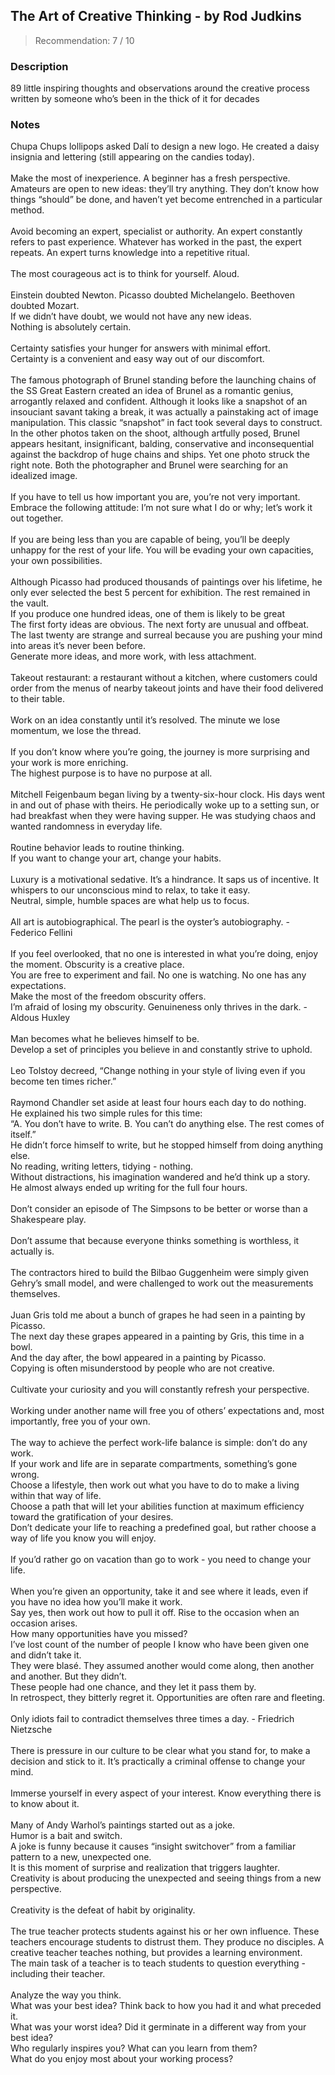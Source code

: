## The Art of Creative Thinking - by Rod Judkins
> Recommendation: 7 / 10
    
### Description
89 little inspiring thoughts and observations around the creative process written by someone who’s been in the thick of it for decades
    
### Notes
Chupa Chups lollipops asked Dalí to design a new logo. He created a daisy insignia and lettering (still appearing on the candies today).<br>
<br>
Make the most of inexperience. A beginner has a fresh perspective. Amateurs are open to new ideas: they’ll try anything. They don’t know how things “should” be done, and haven’t yet become entrenched in a particular method.<br>
<br>
Avoid becoming an expert, specialist or authority. An expert constantly refers to past experience. Whatever has worked in the past, the expert repeats. An expert turns knowledge into a repetitive ritual.<br>
<br>
The most courageous act is to think for yourself. Aloud.<br>
<br>
Einstein doubted Newton. Picasso doubted Michelangelo. Beethoven doubted Mozart.<br>
If we didn’t have doubt, we would not have any new ideas.<br>
Nothing is absolutely certain.<br>
<br>
Certainty satisfies your hunger for answers with minimal effort.<br>
Certainty is a convenient and easy way out of our discomfort.<br>
<br>
The famous photograph of Brunel standing before the launching chains of the SS Great Eastern created an idea of Brunel as a romantic genius, arrogantly relaxed and confident. Although it looks like a snapshot of an insouciant savant taking a break, it was actually a painstaking act of image manipulation. This classic “snapshot” in fact took several days to construct. In the other photos taken on the shoot, although artfully posed, Brunel appears hesitant, insignificant, balding, conservative and inconsequential against the backdrop of huge chains and ships. Yet one photo struck the right note. Both the photographer and Brunel were searching for an idealized image.<br>
<br>
If you have to tell us how important you are, you’re not very important.<br>
Embrace the following attitude: I’m not sure what I do or why; let’s work it out together.<br>
<br>
If you are being less than you are capable of being, you’ll be deeply unhappy for the rest of your life. You will be evading your own capacities, your own possibilities.<br>
<br>
Although Picasso had produced thousands of paintings over his lifetime, he only ever selected the best 5 percent for exhibition. The rest remained in the vault.<br>
If you produce one hundred ideas, one of them is likely to be great<br>
The first forty ideas are obvious. The next forty are unusual and offbeat.<br>
The last twenty are strange and surreal because you are pushing your mind into areas it’s never been before.<br>
Generate more ideas, and more work, with less attachment.<br>
<br>
Takeout restaurant: a restaurant without a kitchen, where customers could order from the menus of nearby takeout joints and have their food delivered to their table.<br>
<br>
Work on an idea constantly until it’s resolved. The minute we lose momentum, we lose the thread.<br>
<br>
If you don’t know where you’re going, the journey is more surprising and your work is more enriching.<br>
The highest purpose is to have no purpose at all.<br>
<br>
Mitchell Feigenbaum began living by a twenty-six-hour clock. His days went in and out of phase with theirs. He periodically woke up to a setting sun, or had breakfast when they were having supper.  He was studying chaos and wanted randomness in everyday life.<br>
<br>
Routine behavior leads to routine thinking.<br>
If you want to change your art, change your habits.<br>
<br>
Luxury is a motivational sedative. It’s a hindrance. It saps us of incentive. It whispers to our unconscious mind to relax, to take it easy.<br>
Neutral, simple, humble spaces are what help us to focus.<br>
<br>
All art is autobiographical. The pearl is the oyster’s autobiography. - Federico Fellini<br>
<br>
If you feel overlooked, that no one is interested in what you’re doing, enjoy the moment. Obscurity is a creative place.<br>
You are free to experiment and fail. No one is watching. No one has any expectations.<br>
Make the most of the freedom obscurity offers.<br>
I’m afraid of losing my obscurity. Genuineness only thrives in the dark. - Aldous Huxley<br>
<br>
Man becomes what he believes himself to be.<br>
Develop a set of principles you believe in and constantly strive to uphold.<br>
<br>
Leo Tolstoy decreed, “Change nothing in your style of living even if you become ten times richer.”<br>
<br>
Raymond Chandler set aside at least four hours each day to do nothing.<br>
He explained his two simple rules for this time:<br>
“A. You don’t have to write. B. You can’t do anything else. The rest comes of itself.”<br>
He didn’t force himself to write, but he stopped himself from doing anything else.<br>
No reading, writing letters, tidying - nothing.<br>
Without distractions, his imagination wandered and he’d think up a story.<br>
He almost always ended up writing for the full four hours.<br>
<br>
Don’t consider an episode of The Simpsons to be better or worse than a Shakespeare play.<br>
<br>
Don’t assume that because everyone thinks something is worthless, it actually is.<br>
<br>
The contractors hired to build the Bilbao Guggenheim were simply given Gehry’s small model, and were challenged to work out the measurements themselves.<br>
<br>
Juan Gris told me about a bunch of grapes he had seen in a painting by Picasso.<br>
The next day these grapes appeared in a painting by Gris, this time in a bowl.<br>
And the day after, the bowl appeared in a painting by Picasso.<br>
Copying is often misunderstood by people who are not creative.<br>
<br>
Cultivate your curiosity and you will constantly refresh your perspective.<br>
<br>
Working under another name will free you of others’ expectations and, most importantly, free you of your own.<br>
<br>
The way to achieve the perfect work-life balance is simple: don’t do any work.<br>
If your work and life are in separate compartments, something’s gone wrong.<br>
Choose a lifestyle, then work out what you have to do to make a living within that way of life.<br>
Choose a path that will let your abilities function at maximum efficiency toward the gratification of your desires.<br>
Don’t dedicate your life to reaching a predefined goal, but rather choose a way of life you know you will enjoy.<br>
<br>
If you’d rather go on vacation than go to work - you need to change your life.<br>
<br>
When you’re given an opportunity, take it and see where it leads, even if you have no idea how you’ll make it work.<br>
Say yes, then work out how to pull it off. Rise to the occasion when an occasion arises.<br>
How many opportunities have you missed?<br>
I’ve lost count of the number of people I know who have been given one and didn’t take it.<br>
They were blasé. They assumed another would come along, then another and another. But they didn’t.<br>
These people had one chance, and they let it pass them by.<br>
In retrospect, they bitterly regret it. Opportunities are often rare and fleeting.<br>
<br>
Only idiots fail to contradict themselves three times a day.  - Friedrich Nietzsche<br>
<br>
There is pressure in our culture to be clear what you stand for, to make a decision and stick to it. It’s practically a criminal offense to change your mind.<br>
<br>
Immerse yourself in every aspect of your interest. Know everything there is to know about it.<br>
<br>
Many of Andy Warhol’s paintings started out as a joke.<br>
Humor is a bait and switch.<br>
A joke is funny because it causes “insight switchover” from a familiar pattern to a new, unexpected one.<br>
It is this moment of surprise and realization that triggers laughter.<br>
Creativity is about producing the unexpected and seeing things from a new perspective.<br>
<br>
Creativity is the defeat of habit by originality.<br>
<br>
The true teacher protects students against his or her own influence. These teachers encourage students to distrust them. They produce no disciples. A creative teacher teaches nothing, but provides a learning environment.<br>
The main task of a teacher is to teach students to question everything - including their teacher.<br>
<br>
Analyze the way you think.<br>
What was your best idea? Think back to how you had it and what preceded it.<br>
What was your worst idea? Did it germinate in a different way from your best idea?<br>
Who regularly inspires you? What can you learn from them?<br>
What do you enjoy most about your working process?
